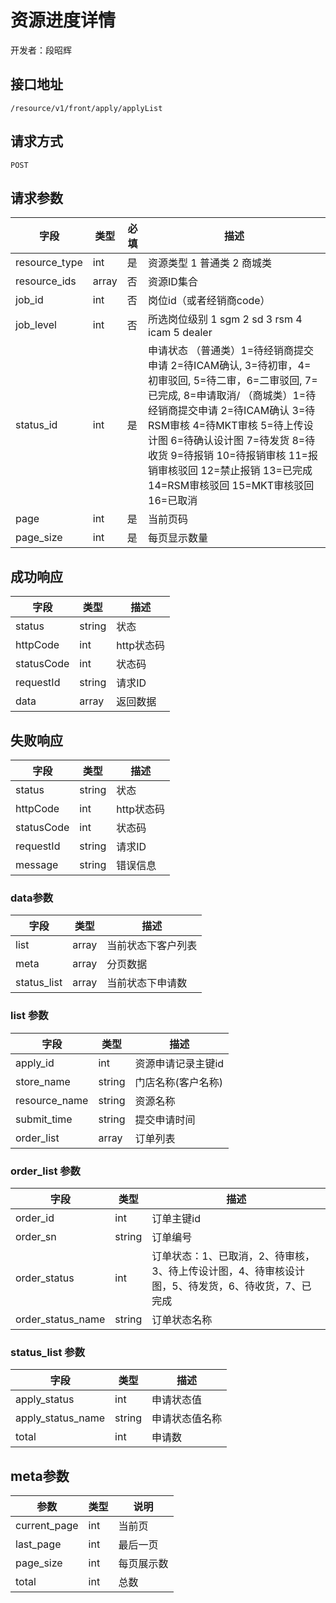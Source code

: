 # 资源进度详情

开发者：段昭辉

## 接口地址
`/resource/v1/front/apply/applyList`

## 请求方式
`POST`

## 请求参数
| 字段 | 类型 | 必填  | 描述 |
| - | - | - | - |
| resource_type | int | 是 | 资源类型 1 普通类  2 商城类 |
| resource_ids | array | 否 | 资源ID集合 |
| job_id | int | 否 | 岗位id（或者经销商code） |
| job_level | int | 否 | 所选岗位级别 1 sgm 2 sd 3 rsm 4 icam 5 dealer  |
| status_id | int | 是 | 申请状态 （普通类）1=待经销商提交申请 2=待ICAM确认, 3=待初审，4=初审驳回, 5=待二审，6=二审驳回, 7=已完成, 8=申请取消/ （商城类）1=待经销商提交申请 2=待ICAM确认 3=待RSM审核 4=待MKT审核 5=待上传设计图 6=待确认设计图 7=待发货 8=待收货 9=待报销 10=待报销审核 11=报销审核驳回 12=禁止报销 13=已完成 14=RSM审核驳回 15=MKT审核驳回 16=已取消 |
| page | int | 是 | 当前页码 |
| page_size | int | 是 | 每页显示数量 |

## 成功响应
| 字段       | 类型    | 描述        |
| ---------- | ------- | ----------- |
| status    | string  | 状态    |
| httpCode     | int  | http状态码    |
| statusCode | int  | 状态码 |
| requestId | string  | 请求ID |
| data  | array  | 返回数据      |

## 失败响应
| 字段       | 类型    | 描述        |
| ---------- | ------- | ----------- |
| status    | string  | 状态    |
| httpCode     | int  | http状态码    |
| statusCode | int  | 状态码 |
| requestId | string  | 请求ID |
| message  | string  | 错误信息      |

### data参数
| 字段 | 类型 | 描述 |
| - | - | - |
| list | array | 当前状态下客户列表 |
|meta|array|分页数据|
| status_list | array | 当前状态下申请数 |

### list 参数
| 字段 | 类型 | 描述 |
| - | - | - |
| apply_id | int | 资源申请记录主键id |
| store_name | string | 门店名称(客户名称) |
| resource_name | string | 资源名称 |
| submit_time | string | 提交申请时间 |
| order_list | array | 订单列表 |

### order_list 参数
| 字段 | 类型 | 描述 |
| - | - | - |
| order_id | int | 订单主键id |
| order_sn | string | 订单编号 |
| order_status | int | 订单状态：1、已取消，2、待审核，3、待上传设计图，4、待审核设计图，5、待发货，6、待收货，7、已完成 |
| order_status_name| string | 订单状态名称 |

### status_list 参数
| 字段 | 类型 | 描述 |
| - | - | - |
| apply_status | int | 申请状态值 |
| apply_status_name | string | 申请状态值名称 |
| total | int | 申请数 |

## meta参数
|参数|类型|说明|
| - | - | - |
|current_page|int|当前页|
|last_page|int|最后一页|
|page_size|int|每页展示数|
|total|int|总数|

```json

```
